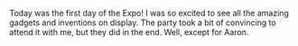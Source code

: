 Today was the first day of the Expo! I was so excited to see all the amazing gadgets and inventions on display. The party took a bit of convincing to attend it with me, but they did in the end. Well, except for Aaron.